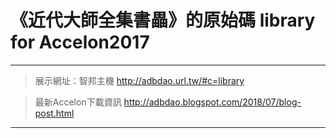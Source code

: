 # 《近代大師全集書畾》的原始碼 library for Accelon2017  
---  
> 展示網址：智邦主機 http://adbdao.url.tw/#c=library  
  
> 最新Accelon下載資訊 http://adbdao.blogspot.com/2018/07/blog-post.html  
---  